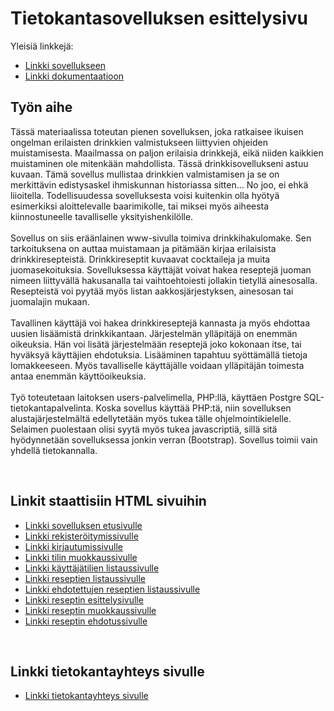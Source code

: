 # Tietokantasovelluksen esittelysivu

Yleisiä linkkejä:

* [Linkki sovellukseen](http://mevidjes.users.cs.helsinki.fi/tsoha/)
* [Linkki dokumentaatioon](https://github.com/mevid93/Tsoha-Bootstrap/blob/master/doc/dokumentaatio.pdf)

## Työn aihe

Tässä materiaalissa toteutan pienen sovelluksen, joka ratkaisee ikuisen ongelman erilaisten
drinkkien valmistukseen liittyvien ohjeiden muistamisesta. Maailmassa on paljon erilaisia drinkkejä,
eikä niiden kaikkien muistaminen ole mitenkään mahdollista. Tässä drinkkisovellukseni astuu
kuvaan. Tämä sovellus mullistaa drinkkien valmistamisen ja se on merkittävin edistysaskel
ihmiskunnan historiassa sitten… No joo, ei ehkä liioitella. Todellisuudessa sovelluksesta voisi
kuitenkin olla hyötyä esimerkiksi aloittelevalle baarimikolle, tai miksei myös aiheesta
kiinnostuneelle tavalliselle yksityishenkilölle.
<br />
<br />
Sovellus on siis eräänlainen www-sivulla toimiva drinkkihakulomake. Sen tarkoituksena on auttaa
muistamaan ja pitämään kirjaa erilaisista drinkkiresepteistä. Drinkkireseptit kuvaavat cocktaileja ja
muita juomasekoituksia. Sovelluksessa käyttäjät voivat hakea reseptejä juoman nimeen liittyvällä
hakusanalla tai vaihtoehtoiesti jollakin tietyllä ainesosalla. Resepteistä voi pyytää myös listan
aakkosjärjestyksen, ainesosan tai juomalajin mukaan.
<br />
<br />
Tavallinen käyttäjä voi hakea drinkkireseptejä kannasta ja myös ehdottaa uusien lisäämistä
drinkkikantaan. Järjestelmän ylläpitäjä on enemmän oikeuksia. Hän voi lisätä järjestelmään
reseptejä joko kokonaan itse, tai hyväksyä käyttäjien ehdotuksia. Lisääminen tapahtuu syöttämällä
tietoja lomakkeeseen. Myös tavalliselle käyttäjälle voidaan ylläpitäjän toimesta antaa enemmän
käyttöoikeuksia.
<br />
<br />
Työ toteutetaan laitoksen users-palvelimella, PHP:llä, käyttäen Postgre SQL-tietokantapalvelinta.
Koska sovellus käyttää PHP:tä, niin sovelluksen alustajärjestelmältä edellytetään myös tukea tälle
ohjelmointikielelle. Selaimen puolestaan olisi syytä myös tukea javascriptiä, sillä sitä hyödynnetään
sovelluksessa jonkin verran (Bootstrap). Sovellus toimii vain yhdellä tietokannalla. 

<br />

## Linkit staattisiin HTML sivuihin

* [Linkki sovelluksen etusivulle](http://mevidjes.users.cs.helsinki.fi/tsoha/)
* [Linkki rekisteröitymissivulle](http://mevidjes.users.cs.helsinki.fi/tsoha/rekisteroidy)
* [Linkki kirjautumissivulle](http://mevidjes.users.cs.helsinki.fi/tsoha/kirjaudu)
* [Linkki tilin muokkaussivulle](http://mevidjes.users.cs.helsinki.fi/tsoha/asetukset)
* [Linkki käyttäjätilien listaussivulle](http://mevidjes.users.cs.helsinki.fi/tsoha/kayttajat)
* [Linkki reseptien listaussivulle](http://mevidjes.users.cs.helsinki.fi/tsoha/drinkki)
* [Linkki ehdotettujen reseptien listaussivulle](http://mevidjes.users.cs.helsinki.fi/tsoha/ehdotukset)
* [Linkki reseptin esittelysivulle](http://mevidjes.users.cs.helsinki.fi/tsoha/drinkki/1)
* [Linkki reseptin muokkaussivulle](http://mevidjes.users.cs.helsinki.fi/tsoha/drinkki/1/muokkaa)
* [Linkki reseptin ehdotussivulle](http://mevidjes.users.cs.helsinki.fi/tsoha/ehdota)

<br />

## Linkki tietokantayhteys sivulle

* [Linkki tietokantayhteys sivulle](http://mevidjes.users.cs.helsinki.fi/tsoha/tietokantayhteys)


